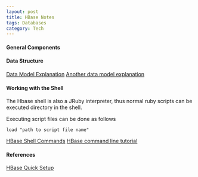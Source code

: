 ```yaml
---
layout: post
title: HBase Notes
tags: Databases
category: Tech
---
```


#### General Components ####

#### Data Structure ####
[Data Model Explanation](http://hbase.apache.org/book/datamodel.html)
[Another data model explanation](http://jimbojw.com/wiki/index.php?title=Understanding_Hbase_and_BigTable)


#### Working with the Shell ####
The Hbase shell is also a JRuby interpreter, thus normal ruby scripts can be executed directory in the shell.  

Executing script files can be done as follows
~~~
load "path to script file name"
~~~

[HBase Shell Commands](http://learnhbase.wordpress.com/2013/03/02/hbase-shell-commands/) 
[HBase command line tutorial](http://akbarahmed.com/2012/08/13/hbase-command-line-tutorial/)


#### References ####
[HBase Quick Setup](http://hbase.apache.org/book/quickstart.html)

